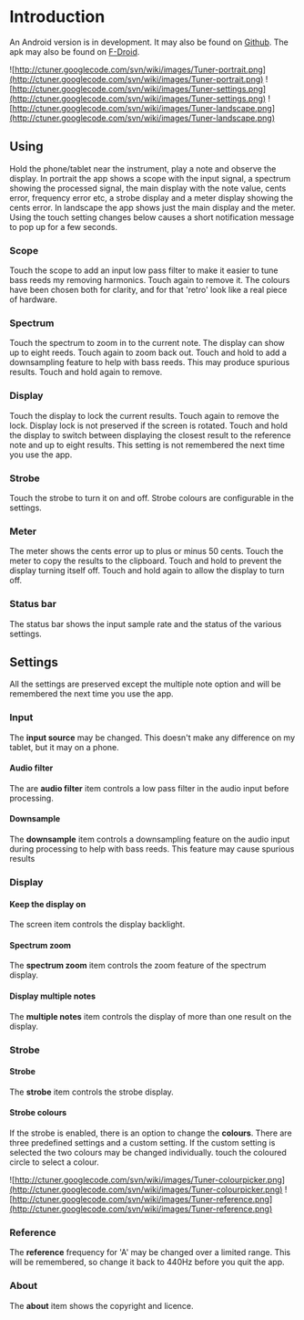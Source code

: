 # Introduction #

An Android version is in development. It may also be found on [Github](https://github.com/billthefarmer/tuner). The apk may also be found on [F-Droid](http://f-droid.org/repository/browse/?fdcategory=Multimedia&fdid=org.billthefarmer.tuner&fdpage=1).

![http://ctuner.googlecode.com/svn/wiki/images/Tuner-portrait.png](http://ctuner.googlecode.com/svn/wiki/images/Tuner-portrait.png)
![http://ctuner.googlecode.com/svn/wiki/images/Tuner-settings.png](http://ctuner.googlecode.com/svn/wiki/images/Tuner-settings.png)
![http://ctuner.googlecode.com/svn/wiki/images/Tuner-landscape.png](http://ctuner.googlecode.com/svn/wiki/images/Tuner-landscape.png)

## Using ##

Hold the phone/tablet near the instrument, play a note and observe the display. In portrait the app shows a scope with the input signal, a spectrum showing the processed signal, the main display with the note value, cents error, frequency error etc, a strobe display and a meter display showing the cents error. In landscape the app shows just the main display and the meter. Using the touch setting changes below causes a short notification message to pop up for a few seconds.

### Scope ###

Touch the scope to add an input low pass filter to make it easier to tune bass reeds my removing harmonics. Touch again to remove it. The colours have been chosen both for clarity, and for that 'retro' look like a real piece of hardware.

### Spectrum ###

Touch the spectrum to zoom in to the current note. The display can show up to eight reeds. Touch again to zoom back out. Touch and hold to add a downsampling feature to help with bass reeds. This may produce spurious results. Touch and hold again to remove.

### Display ###

Touch the display to lock the current results. Touch again to remove the lock. Display lock is not preserved if the screen is rotated. Touch and hold the display to switch between displaying the closest result to the reference note and up to eight results. This setting is not remembered the next time you use the app.

### Strobe ###

Touch the strobe to turn it on and off. Strobe colours are configurable in the settings.

### Meter ###

The meter shows the cents error up to plus or minus 50 cents. Touch the meter to copy the results to the clipboard. Touch and hold to prevent the display turning itself off. Touch and hold again to allow the display to turn off.

### Status bar ###

The status bar shows the input sample rate and the status of the various settings.

## Settings ##

All the settings are preserved except the multiple note option and will be remembered the next time you use the app.

### Input ###

The **input source** may be changed. This doesn't make any difference on my tablet, but it may on a phone.

#### Audio filter ####

The are **audio filter** item controls a low pass filter in the audio input before processing.

#### Downsample ####

The **downsample** item controls a downsampling feature on the audio input during processing to help with bass reeds. This feature may cause spurious results

### Display ###

#### Keep the display on ####

The screen item controls the display backlight.

#### Spectrum zoom ####

The **spectrum zoom** item controls the zoom feature of the spectrum display.

#### Display multiple notes ####

The **multiple notes** item controls the display of more than one result on the display.

### Strobe ###

#### Strobe ####

The **strobe** item controls the strobe display.

#### Strobe colours ####

If the strobe is enabled, there is an option to change the **colours**. There are three predefined settings and a custom setting. If the custom setting is selected the two colours may be changed individually. touch the coloured circle to select a colour.

![http://ctuner.googlecode.com/svn/wiki/images/Tuner-colourpicker.png](http://ctuner.googlecode.com/svn/wiki/images/Tuner-colourpicker.png)
![http://ctuner.googlecode.com/svn/wiki/images/Tuner-reference.png](http://ctuner.googlecode.com/svn/wiki/images/Tuner-reference.png)

### Reference ###

The **reference** frequency for 'A' may be changed over a limited range. This will be remembered, so change it back to 440Hz before you quit the app.

### About ###

The **about** item shows the copyright and licence.